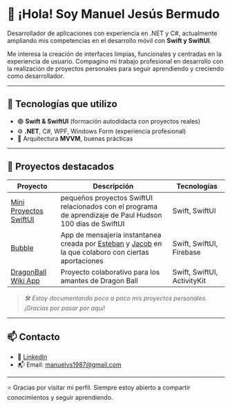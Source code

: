 # 👋 ¡Hola! Soy Manuel Jesús Bermudo

Desarrollador de aplicaciones con experiencia en .NET y C#, actualmente ampliando mis competencias en el desarrollo móvil con **Swift y SwiftUI**.

Me interesa la creación de interfaces limpias, funcionales y centradas en la experiencia de usuario. Compagino mi trabajo profesional en desarrollo con la realización de proyectos personales para seguir aprendiendo y creciendo como desarrollador.

---

## 🧰 Tecnologías que utilizo

- 🟣 **Swift & SwiftUI** (formación autodidacta con proyectos reales)
- ⚙️ **.NET**, C#, WPF, Windows Form (experiencia profesional)
- 🧠 Arquitectura **MVVM**, buenas prácticas

---

## 🚀 Proyectos destacados

| Proyecto | Descripción | Tecnologías |
|---------|-------------|-------------|
| [Mini Proyectos SwiftUI](https://github.com/ManuelCBR/Mini-proyectos-PaulHudson) | pequeños proyectos SwiftUI relacionados con el programa de aprendizaje de Paul Hudson 100 días de SwiftUI | Swift, SwiftUI |
| [Bubble](https://github.com/lordzzz777/Bubble) | App de mensajería instantanea creada por [Esteban](https://github.com/lordzzz777) y [Jacob](https://github.com/yeikobu) en la que colaboro con ciertas aportaciones | Swift, SwiftUI, Firebase |
| [DragonBall Wiki App](https://github.com/ManuelCBR/Proyecto-Dragon-ball-Swift) | Proyecto colaborativo para los amantes de Dragon Ball | Swift, SwiftUI, ActivityKit |

> *🛠 Estoy documentando poco a poco mis proyectos personales. ¡Gracias por pasar por aquí!*

---

## 📫 Contacto

- 💼 [LinkedIn](https://www.linkedin.com/in/mjbermudo/)
- 📬 Email: manuelvs1987@gmail.com

---

⭐ Gracias por visitar mi perfil. Siempre estoy abierto a compartir conocimientos y seguir aprendiendo.
